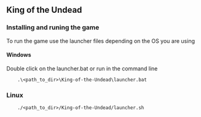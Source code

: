 ## King of the Undead

### Installing and runing the game
To run the game use the launcher files depending on the OS you are using

#### Windows
Double click on the launcher.bat or run in the command line
~~~
    .\<path_to_dir>\King-of-the-Undead\launcher.bat
~~~~


### Linux
~~~
    ./<path_to_dir>/King-of-the-Undead/launcher.sh
~~~